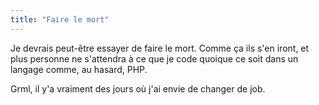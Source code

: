 ```yaml
---
title: "Faire le mort"
---
```


Je devrais peut-être essayer de faire le mort. Comme ça ils s'en iront, et
plus personne ne s'attendra à ce que je code quoique ce soit dans un langage
comme, au hasard, PHP.

Grml, il y'a vraiment des jours où j'ai envie de changer de job.

